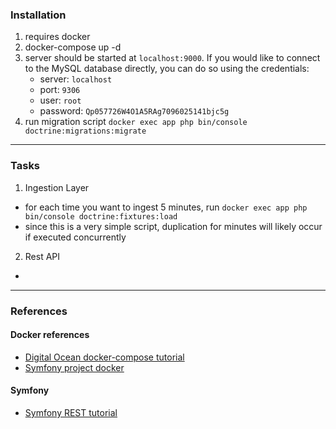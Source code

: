 ### Installation
 1. requires docker
 2. docker-compose up -d
 3. server should be started at `localhost:9000`. If you would like to connect to the MySQL database directly, you can do so
 using the credentials: 
    - server:  `localhost`
    - port:  `9306`
    - user:  `root`
    - password: `Qp057726W4O1A5RAg7096025141bjc5g`
 4. run migration script `docker exec app php bin/console doctrine:migrations:migrate`

________________________

### Tasks
 1. Ingestion Layer
  - for each time you want to ingest 5 minutes, run `docker exec app php bin/console doctrine:fixtures:load`
  - since this is a very simple script, duplication for minutes will likely occur if executed concurrently
 2. Rest API
 - 

________________________

### References

#### Docker references
 - [Digital Ocean docker-compose tutorial][1]
 - [Symfony project docker][2]

#### Symfony
 - [Symfony REST tutorial][3]


[1]: https://www.digitalocean.com/community/tutorials/how-to-set-up-laravel-nginx-and-mysql-with-docker-compose
[2]: https://knplabs.com/en/blog/how-to-dockerise-a-symfony-4-project
[3]: https://medium.com/q-software/symfony-5-the-rest-the-crud-and-the-swag-7430cb84cd5
